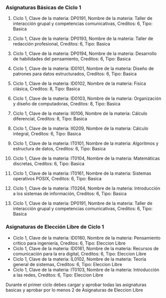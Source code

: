 ### Asignaturas Básicas de Ciclo 1

1. Ciclo 1, Clave de la materia: DP0191, Nombre de la materia: Taller de interacción grupal y competencias comunicativas, Creditos: 6, Tipo: Basica

2. Ciclo 1, Clave de la materia: DP0193, Nombre de la materia: Taller de redacción profesional, Creditos: 6, Tipo: Basica

3. Ciclo 1, Clave de la materia: DP0194, Nombre de la materia: Desarrollo de habilidades del pensamiento, Creditos: 6, Tipo: Basica

4. Ciclo 1, Clave de la materia: ID0101, Nombre de la materia: Diseño de patrones para datos estructurados, Creditos: 6, Tipo: Basica

5. Ciclo 1, Clave de la materia: ID0102, Nombre de la materia: Física clásica, Creditos: 8, Tipo: Basica

6. Ciclo 1, Clave de la materia: ID0103, Nombre de la materia: Organización y diseño de computadoras, Creditos: 8, Tipo: Basica

7. Ciclo 1, Clave de la materia: II0106, Nombre de la materia: Cálculo diferencial, Creditos: 8, Tipo: Basica

8. Ciclo 1, Clave de la materia: II0209, Nombre de la materia: Cálculo integral, Creditos: 6, Tipo: Basica

9. Ciclo 1, Clave de la materia: IT0101, Nombre de la materia: Algoritmos y estructura de datos, Creditos: 6, Tipo: Basica

10. Ciclo 1, Clave de la materia: IT0104, Nombre de la materia: Matemáticas discretas, Creditos: 6, Tipo: Basica

11. Ciclo 1, Clave de la materia: IT0161, Nombre de la materia: Sistemas operativos POSIX, Creditos: 6, Tipo: Basica

12. Ciclo 1, Clave de la materia: IT0264, Nombre de la materia: Introducción a los sistemas de información, Creditos: 6, Tipo: Basica

13. Ciclo 1, Clave de la materia: DP0191, Nombre de la materia: Taller de interacción grupal y competencias comunicativas, Creditos: 6, Tipo: Basica

### Asignaturas de Elección Libre de Ciclo 1

- Ciclo 1, Clave de la materia: ID0160, Nombre de la materia: Pensamiento crítico para ingeniería, Creditos: 6, Tipo: Eleccion Libre
- Ciclo 1, Clave de la materia: ID0161, Nombre de la materia: Recursos de comunicación para la era digital, Creditos: 6, Tipo: Eleccion Libre
- Ciclo 1, Clave de la materia: IL0102, Nombre de la materia: Teoría general de sistemas, Creditos: 6, Tipo: Eleccion Libre
- Ciclo 1, Clave de la materia: IT0103, Nombre de la materia: Introducción a las redes, Creditos: 6, Tipo: Eleccion Libre

Durante el primer ciclo debes cargar y aprobar todas las asignaturas basicas y aprobar por lo menos 2 de Asignaturas de Eleccion Libre